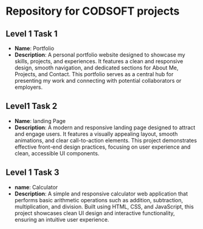 
# Repository for CODSOFT projects

## Level 1 Task 1
- **Name**: Portfolio 
- **Description**: A personal portfolio website designed to showcase my skills, projects, and experiences. It features a clean and responsive design, smooth navigation, and dedicated sections for About Me, Projects, and Contact. This portfolio serves as a central hub for presenting my work and connecting with potential collaborators or employers.

## Level1 Task 2
- **Name**: landing Page 
- **Description**: A modern and responsive landing page designed to attract and engage users. It features a visually appealing layout, smooth animations, and clear call-to-action elements. This project demonstrates effective front-end design practices, focusing on user experience and clean, accessible UI components.

## Level 1 Task 3
- **name**: Calculator  
- **Description**: A simple and responsive calculator web application that performs basic arithmetic operations such as addition, subtraction, multiplication, and division. Built using HTML, CSS, and JavaScript, this project showcases clean UI design and interactive functionality, ensuring an intuitive user experience.